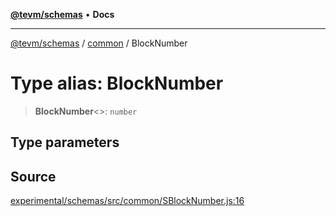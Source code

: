 [**@tevm/schemas**](../../README.md) • **Docs**

***

[@tevm/schemas](../../modules.md) / [common](../README.md) / BlockNumber

# Type alias: BlockNumber

> **BlockNumber**\<\>: `number`

## Type parameters

## Source

[experimental/schemas/src/common/SBlockNumber.js:16](https://github.com/evmts/tevm-monorepo/blob/main/experimental/schemas/src/common/SBlockNumber.js#L16)
